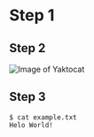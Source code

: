 # Step 1
## Step 2
![Image of Yaktocat](https://octodex.github.com/images/yaktocat.png)
## Step 3
```
$ cat example.txt
Helo World!
```
